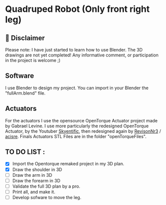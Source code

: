 # Quadruped Robot (Only front right leg)

## 🚨 Disclaimer
Please note: I have just started to learn how to use Blender. The 3D drawings are not yet completed! Any informative comment, or participation in the project is welcome ;)

## Software
I use Blender to design my project. You can import in your Blender the "fullArm.blend" file.

## Actuators
For the actuators I use the opensource OpenTorque Actuator project made by Gabrael Levine.
I use more particularly the redesigned OpenTorque Actuator, by the Youtuber [Skyentific](https://www.youtube.com/c/Skyentific), then redesigned again by [RevisonNr3](https://www.thingiverse.com/thing:5155183) / [acisre](https://discourse.odriverobotics.com/t/opentorque-project-new-design/8280).
Finals Actuators STL Files are in the folder "openTorqueFiles".

## TO DO LIST :
- [x] Import the Opentorque remaked project in my 3D plan.
- [x] Draw the shoulder in 3D
- [ ] Draw the arm in 3D
- [ ] Draw the forearm in 3D
- [ ] Validate the full 3D plan by a pro.
- [ ] Print all, and make it.
- [ ] Develop sofware to move the leg.
